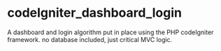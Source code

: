 # codeIgniter_dashboard_login
A dashboard and login algorithm put in place using the PHP codeIgniter framework. no database included, just critical MVC logic.
